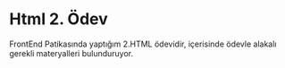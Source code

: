 # Html 2. Ödev
FrontEnd Patikasında yaptığım 2.HTML ödevidir, içerisinde ödevle alakalı gerekli materyalleri bulunduruyor.
